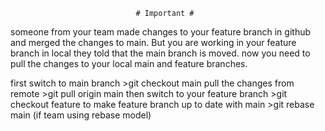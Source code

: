                                 # Important #

someone from your team made changes to your feature branch in github and merged the changes to main.
But you are working in your feature branch in local 
they told that the main branch is moved. now you need to pull the changes to your local main and feature branches.

first switch to main branch >git checkout main
pull the changes from remote >git pull origin main
then switch to your feature branch >git checkout feature
to make feature branch up to date with main >git rebase main (if team using rebase model)
